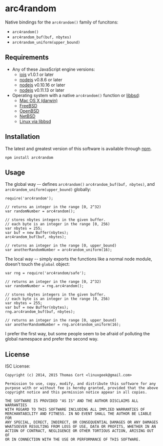 arc4random
==========

Native bindings for the `arc4random()` family of funcitons:

* `arc4random()`
* `arc4random_buf(buf, nbytes)`
* `arc4random_uniform(upper_bound)`

Requirements
------------

* Any of these JavaScript engine versions:
  * [iojs](https://iojs.org/) v1.0.1 or later
  * [nodejs](http://nodejs.org/) v0.8.6 or later
  * [nodejs](http://nodejs.org/) v0.10.16 or later
  * [nodejs](http://nodejs.org/) v0.11.13 or later
* Operating system with a native `arc4random()` function or [libbsd](http://libbsd.freedesktop.org/):
  * [Mac OS X (darwin)](https://developer.apple.com/library/mac/documentation/Darwin/Reference/ManPages/man3/arc4random.3.html)
  * [FreeBSD](https://www.freebsd.org/cgi/man.cgi?query=arc4random&sektion=3)
  * [OpenBSD](http://www.openbsd.org/cgi-bin/man.cgi/OpenBSD-current/man3/arc4random.3?query=arc4random&sec=3)
  * [NetBSD](http://netbsd.gw.com/cgi-bin/man-cgi?arc4random++NetBSD-current)
  * [Linux via libbsd](http://libbsd.freedesktop.org)

Installation
------------

The latest and greatest version of this software is available through [npm](http://npmjs.org/).

    npm install arc4random

Usage
-----

The global way -- defines `arc4random()` `arc4random_buf(buf, nbytes)`, and
`arc4random_uniform(upper_bound)` globally:

    require('arc4random');

    // returns an integer in the range [0, 2^32)
    var randomNumber = arc4random();

    // stores nbytes integers in the given buffer.
    // each byte is an integer in the range [0, 256)
    var nbytes = 255;
    var buf = new Buffer(nbytes);
    arc4random_buf(buf, nbytes);

    // returns an integer in the range [0, upper_bound)
    var anotherRandomNumber = arc4random_uniform(16);

The local way -- simply exports the functions like a normal node module, doesn't touch
the `global` object:

    var rng = require('arc4random/safe');

    // returns an integer in the range [0, 2^32)
    var randomNumber = rng.arc4random();

    // stores nbytes integers in the given buffer.
    // each byte is an integer in the range [0, 256)
    var nbytes = 255;
    var buf = new Buffer(nbytes);
    rng.arc4random_buf(buf, nbytes);

    // returns an integer in the range [0, upper_bound)
    var anotherRandomNumber = rng.arc4random_uniform(16);

I prefer the first way, but some people seem to be afraid of polluting the global
namespace and prefer the second way.

License
-------

ISC License:

    Copyright (c) 2014, 2015 Thomas Cort <linuxgeek@gmail.com>
    
    Permission to use, copy, modify, and distribute this software for any
    purpose with or without fee is hereby granted, provided that the above
    copyright notice and this permission notice appear in all copies.
    
    THE SOFTWARE IS PROVIDED "AS IS" AND THE AUTHOR DISCLAIMS ALL WARRANTIES
    WITH REGARD TO THIS SOFTWARE INCLUDING ALL IMPLIED WARRANTIES OF
    MERCHANTABILITY AND FITNESS. IN NO EVENT SHALL THE AUTHOR BE LIABLE FOR
    ANY SPECIAL, DIRECT, INDIRECT, OR CONSEQUENTIAL DAMAGES OR ANY DAMAGES
    WHATSOEVER RESULTING FROM LOSS OF USE, DATA OR PROFITS, WHETHER IN AN
    ACTION OF CONTRACT, NEGLIGENCE OR OTHER TORTIOUS ACTION, ARISING OUT OF
    OR IN CONNECTION WITH THE USE OR PERFORMANCE OF THIS SOFTWARE.
